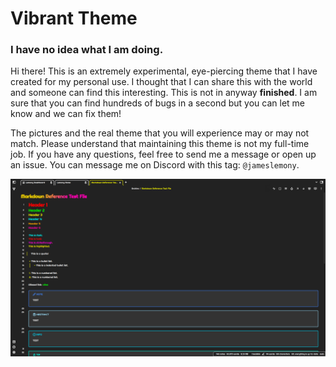 # Vibrant Theme

### I have no idea what I am doing.
Hi there! This is an extremely experimental, eye-piercing theme that I have created for my personal use. I thought that I can share this with the world and someone can find this interesting. This is not in anyway **finished**. I am sure that you can find hundreds of bugs in a second but you can let me know and we can fix them!

The pictures and the real theme that you will experience may or may not match. Please understand that maintaining this theme is not my full-time job. If you have any questions, feel free to send me a message or open up an issue. You can message me on Discord with this tag: `@jameslemony`.

![The Demo Picture](https://github.com/JamesLemony/obsidian_vibrant/blob/main/images/demo2.png)
